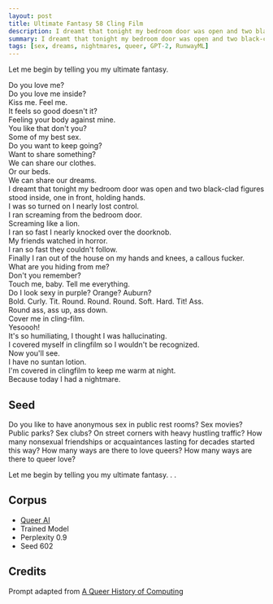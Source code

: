 ```yaml
---
layout: post
title: Ultimate Fantasy 58 Cling Film
description: I dreamt that tonight my bedroom door was open and two black-clad figures stood inside
summary: I dreamt that tonight my bedroom door was open and two black-clad figures stood inside
tags: [sex, dreams, nightmares, queer, GPT-2, RunwayML]
---
```


Let me begin by telling you my ultimate fantasy.

Do you love me?<br/>
Do you love me inside?<br/>
Kiss me. Feel me.<br/>
It feels so good doesn't it?<br/> Feeling your body against mine.<br/>
You like that don't you?<br/> Some of my best sex.<br/>
Do you want to keep going?<br/>
Want to share something?<br/> We can share our clothes.<br/> Or our beds.<br/> We can share our dreams.<br/>
I dreamt that tonight my bedroom door was open and two black-clad figures stood inside, one in front, holding hands.<br/> I was so turned on I nearly lost control.<br/> I ran screaming from the bedroom door.<br/> Screaming like a lion.<br/> I ran so fast I nearly knocked over the doorknob.<br/> My friends watched in horror.<br/> I ran so fast they couldn't follow.<br/> Finally I ran out of the house on my hands and knees, a callous fucker.<br/>
What are you hiding from me?<br/>
Don't you remember?<br/>
Touch me, baby. Tell me everything.<br/> Do I look sexy in purple? Orange? Auburn?<br/> Bold. Curly. Tit. Round. Round. Round. Soft. Hard. Tit! Ass.<br/> Round ass, ass up, ass down.<br/>
Cover me in cling-film.<br/>
Yesoooh!<br/> It's so humiliating, I thought I was hallucinating.<br/> I covered myself in clingfilm so I wouldn't be recognized.<br/> Now you'll see.<br/> I have no suntan lotion.<br/> I'm covered in clingfilm to keep me warm at night.<br/> Because today I had a nightmare.

## Seed

Do you like to have anonymous sex in public rest rooms? Sex movies? Public parks? Sex clubs? On street corners with heavy hustling traffic? How many nonsexual friendships or acquaintances lasting for decades started this way? How many ways are there to love queers? How many ways are there to queer love?

Let me begin by telling you my ultimate fantasy. . .

## Corpus

- [Queer AI](/queerai)
- Trained Model
- Perplexity 0.9
- Seed 602

## Credits

Prompt adapted from [A Queer History of Computing](https://rhizome.org/editorial/2013/feb/19/queer-computing-1/)
